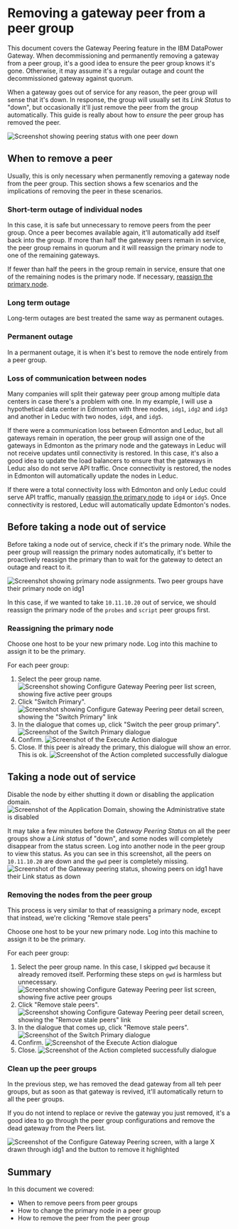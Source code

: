 # Removing a gateway peer from a peer group

This document covers the Gateway Peering feature in the IBM DataPower Gateway. When decommissioning and permanently removing a gateway from a peer group, it's a good idea to ensure the peer group knows it's gone. Otherwise, it may assume it's a regular outage and count the decommissioned gateway against quorum.

When a gateway goes out of service for any reason, the peer group will sense that it's down. In response, the group will usually set its *Link Status* to "down", but occasionally it'll just remove the peer from the group automatically. This guide is really about how to _ensure_ the peer group has removed the peer. 

![Screenshot showing peering status with one peer down](/posted/removing-a-gateway-peer/images/peering01.png)


## When to remove a peer

Usually, this is only necessary when permanently removing a gateway node from the peer group. This section shows a few scenarios and the implications of removing the peer in these scenarios.

### Short-term outage of individual nodes

In this case, it is safe but unnecessary to remove peers from the peer group. Once a peer becomes available again, it'll automatically add itself back into the group. If more than half the gateway peers remain in service, the peer group remains in quorum and it will reassign the primary node to one of the remaining gateways.

If fewer than half the peers in the group remain in service, ensure that one of the remaining nodes is the primary node. If necessary, [reassign the primary node](#reassigning-the-primary-node).

### Long term outage

Long-term outages are best treated the same way as permanent outages.

### Permanent outage

In a permanent outage, it is when it's best to remove the node entirely from a peer group.

### Loss of communication between nodes

Many companies will split their gateway peer group among multiple data centers in case there's a problem with one. In my example, I will use a hypothetical data center in Edmonton with three nodes, `idg1`, `idg2` and `idg3` and another in Leduc with two nodes, `idg4`, and `idg5`.

If there were a communication loss between Edmonton and Leduc, but all gateways remain in operation, the peer group will assign one of the gateways in Edmonton as the primary node and the gateways in Leduc will not receive updates until connectivity is restored. In this case, it's also a good idea to update the load balancers to ensure that the gateways in Leduc also do not serve API traffic. Once connectivity is restored, the nodes in Edmonton will automatically update the nodes in Leduc.

If there were a total connectivity loss with Edmonton and only Leduc could serve API traffic, manually [reassign the primary node](#reassigning-the-primary-node) to `idg4` or `idg5`. Once connectivity is restored, Leduc will automatically update Edmonton's nodes.

## Before taking a node out of service

Before taking a node out of service, check if it's the primary node. While the peer group will reassign the primary nodes automatically, it's better to proactively reassign the primary than to wait for the gateway to detect an outage and react to it.

![Screenshot showing primary node assignments. Two peer groups have their primary node on idg1](/posted/removing-a-gateway-peer/images/peering02.png)

In this case, if we wanted to take `10.11.10.20` out of service, we should reassign the primary node of the `probes` and `script` peer groups first.

### Reassigning the primary node

Choose one host to be your new primary node. Log into this machine to assign it to be the primary.

For each peer group:
1. Select the peer group name. ![Screenshot showing Configure Gateway Peering peer list screen, showing five active peer groups](/posted/removing-a-gateway-peer/images/peering03.png)
1. Click "Switch Primary". ![Screenshot showing Configure Gateway Peering peer detail screen, showing the "Switch Primary" link](/posted/removing-a-gateway-peer/images/peering04.png)
1. In the dialogue that comes up, click "Switch the peer group primary". ![Screenshot of the Switch Primary dialogue](/posted/removing-a-gateway-peer/images/peering05.png)
1. Confirm. ![Screenshot of the Execute Action dialogue](/posted/removing-a-gateway-peer/images/peering06.png)
1. Close. If this peer is already the primary, this dialogue will show an error. This is ok. ![Screenshot of the Action completed successfully dialogue](/posted/removing-a-gateway-peer/images/peering07.png)

## Taking a node out of service

Disable the node by either shutting it down or disabling the application domain. ![Screenshot of the Application Domain, showing the Administrative state is disabled](/posted/removing-a-gateway-peer/images/peering08.png)

It may take a few minutes before the *Gateway Peering Status* on all the peer groups show a *Link status* of "down", and some nodes will completely disappear from the status screen. Log into another node in the peer group to view this status. As you can see in this screenshot, all the peers on `10.11.10.20` are down and the `gwd` peer is completely missing. ![Screenshot of the Gateway peering status, showing peers on idg1 have their Link status as down](/posted/removing-a-gateway-peer/images/peering09.png)

### Removing the nodes from the peer group

This process is very similar to that of reassigning a primary node, except that instead, we're clicking "Remove stale peers"

Choose one host to be your new primary node. Log into this machine to assign it to be the primary.

For each peer group:
1. Select the peer group name. In this case, I skipped `gwd` because it already removed itself. Performing these steps on `gwd` is harmless but unnecessary. ![Screenshot showing Configure Gateway Peering peer list screen, showing five active peer groups](/posted/removing-a-gateway-peer/images/peering10.png)
1. Click "Remove stale peers". ![Screenshot showing Configure Gateway Peering peer detail screen, showing the "Remove stale peers" link](/posted/removing-a-gateway-peer/images/peering11.png)
1. In the dialogue that comes up, click "Remove stale peers". ![Screenshot of the Switch Primary dialogue](/posted/removing-a-gateway-peer/images/peering12.png)
1. Confirm. ![Screenshot of the Execute Action dialogue](/posted/removing-a-gateway-peer/images/peering13.png)
1. Close. ![Screenshot of the Action completed successfully dialogue](/posted/removing-a-gateway-peer/images/peering07.png)

### Clean up the peer groups

In the previous step, we has removed the dead gateway from all teh peer groups, but as soon as that gateway is revived, it'll automatically return to all the peer groups.

If you do not intend to replace or revive the gateway you just removed, it's a good idea to go through the peer group configurations and remove the dead gateway from the Peers list.

![Screenshot of the Configure Gateway Peering screen, with a large X drawn through idg1 and the button to remove it highlighted](/posted/removing-a-gateway-peer/images/peering14.png)

## Summary

In this document we covered:
* When to remove peers from peer groups
* How to change the primary node in a peer group
* How to remove the peer from the peer group
